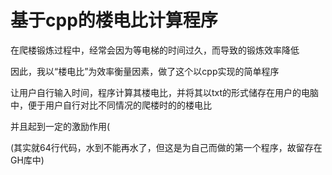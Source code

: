 # 基于cpp的楼电比计算程序  

在爬楼锻炼过程中，经常会因为等电梯的时间过久，而导致的锻炼效率降低  

因此，我以“楼电比”为效率衡量因素，做了这个以cpp实现的简单程序  

让用户自行输入时间，程序计算其楼电比，并将其以txt的形式储存在用户的电脑中，便于用户自行对比不同情况的爬楼时的的楼电比  

并且起到一定的激励作用(  

(其实就64行代码，水到不能再水了，但这是为自己而做的第一个程序，故留存在GH库中)  

